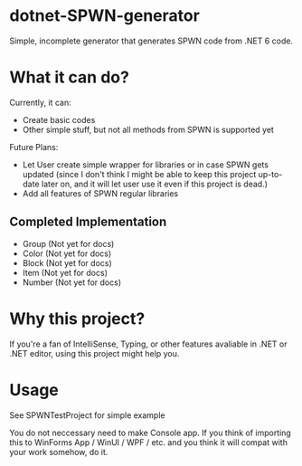# dotnet-SPWN-generator

Simple, incomplete generator that generates SPWN code from .NET 6 code.

# What it can do?
Currently, it can:
* Create basic codes
* Other simple stuff, but not all methods from SPWN is supported yet

Future Plans:
* Let User create simple wrapper for libraries or in case SPWN gets updated (since I don't think I might be able to keep this project up-to-date later on, and it will let user use it even if this project is dead.)
* Add all features of SPWN regular libraries

## Completed Implementation
* Group (Not yet for docs)
* Color (Not yet for docs)
* Block (Not yet for docs)
* Item (Not yet for docs)
* Number (Not yet for docs)

# Why this project?

If you're a fan of IntelliSense, Typing, or other features avaliable in .NET or .NET editor, using this project might help you.

# Usage
See SPWNTestProject for simple example

 You do not neccessary need to make Console app. If you think of importing this to WinForms App / WinUI / WPF / etc. and you think it will compat with your work somehow, do it.
